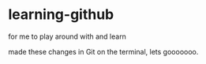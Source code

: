 # learning-github
for me to play around with and learn


made these changes in Git on the terminal, lets gooooooo.
